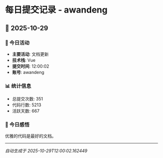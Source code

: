 # 每日提交记录 - awandeng

## 📅 2025-10-29

### 🎯 今日活动
- **主要活动**: 文档更新
- **技术栈**: Vue
- **提交时间**: 12:00:02
- **账号**: awandeng

### 📊 统计信息
- 总提交次数: 351
- 代码行数: 5213
- 活跃天数: 667

### 💭 今日感悟
优雅的代码是最好的文档。

---
*自动生成于 2025-10-29T12:00:02.162449*
